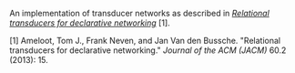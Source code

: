 An implementation of transducer networks as described in [*Relational
transducers for declarative networking*][paper] [1].

\[1] Ameloot, Tom J., Frank Neven, and Jan Van den Bussche. "Relational
transducers for declarative networking." *Journal of the ACM (JACM)* 60.2
(2013): 15.

[paper]: https://scholar.google.com/scholar?cluster=17698312205502058807
